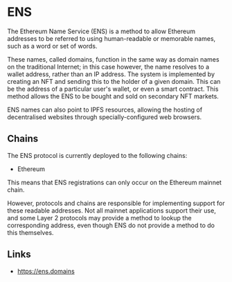 # ENS

The Ethereum Name Service (ENS) is a method to allow Ethereum addresses to be referred to using human-readable or memorable names, such as a word or set of words.

These names, called domains, function in the same way as domain names on the traditional Internet; in this case however, the name resolves to a wallet address, rather than an IP address. The system is implemented by creating an NFT and sending this to the holder of a given domain. This can be the address of a particular user's wallet, or even a smart contract. This method allows the ENS to be bought and sold on secondary NFT markets.

ENS names can also point to IPFS resources, allowing the hosting of decentralised websites through specially-configured web browsers.

## Chains

The ENS protocol is currently deployed to the following chains:

- Ethereum

This means that ENS registrations can only occur on the Ethereum mainnet chain.

However, protocols and chains are responsible for implementing support for these readable addresses. Not all mainnet applications support their use, and some Layer 2 protocols may provide a method to lookup the corresponding address, even though ENS do not provide a method to do this themselves.

## Links

- <https://ens.domains>
